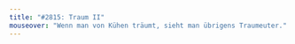 ```yaml
---
title: "#2815: Traum II"
mouseover: "Wenn man von Kühen träumt, sieht man übrigens Traumeuter."
---
```


